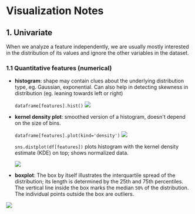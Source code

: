 # Visualization Notes

## 1. Univariate
When we analyze a feature independently, we are usually mostly interested in the distribution of its values and ignore the other variables in the dataset.

### 1.1 Quantitative features (numerical)
- **histogram**: shape may contain clues about the underlying distribution type, eg. Gaussian, exponential. Can also help in detecting skewness in distribution (eg. leaning towards left or right)

    ```dataframe[features].hist()```
 ![](https://i.imgur.com/RG0dRep.png)
  
- **kernel density plot**: smoothed version of a histogram, doesn't depend on the size of bins.

    ```dataframe[features].plot(kind='density')```
![](https://i.imgur.com/oupxxEs.png)

    ```sns.distplot(df[features])``` plots histogram with the kernel density estimate (KDE) on top; shows normalized data.
  
  ![](https://i.imgur.com/j0IEQmr.png)
- **boxplot**: The box by itself illustrates the interquartile spread of the distribution; its length is determined by the 25th and 75th percentiles. The vertical line inside the box marks the median `50%` of the distribution. The individual points outside the box are outliers.

![](https://i.imgur.com/go05oFJ.png)

